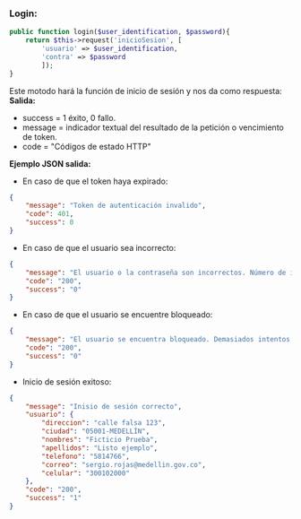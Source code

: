 ### Login:
```php
public function login($user_identification, $password){
	return $this->request('inicioSesion', [
		'usuario' => $user_identification,
		'contra' => $password
		]);
}
```

Este motodo hará la función de inicio de sesión y nos da como respuesta:
**Salida:**
- success = 1 éxito, 0 fallo.
- message = indicador textual del resultado de la petición o vencimiento de token.
- code = "Códigos de estado HTTP"

**Ejemplo JSON salida:**
- En caso de que el token haya expirado:
```json
{
    "message": "Token de autenticación invalido",
    "code": 401,
    "success": 0
}
```

- En caso de que el usuario sea incorrecto:
```json
{
    "message": "El usuario o la contraseña son incorrectos. Número de intentos restantes: 1 ",
    "code": "200",
    "success": "0"
}
```

- En caso de que el usuario se encuentre bloqueado:
```json
{
    "message": "El usuario se encuentra bloqueado. Demasiados intentos fallidos",
    "code": "200",
    "success": "0"
}
```

- Inicio de sesión exitoso:
```json
{
    "message": "Inisio de sesión correcto",
    "usuario": {
        "direccion": "calle falsa 123",
        "ciudad": "05001-MEDELLÍN",
        "nombres": "Ficticio Prueba",
        "apellidos": "Listo ejemplo",
        "telefono": "5814766",
        "correo": "sergio.rojas@medellin.gov.co",
        "celular": "300102000"
    },
	"code": "200",
    "success": "1"
}

```

